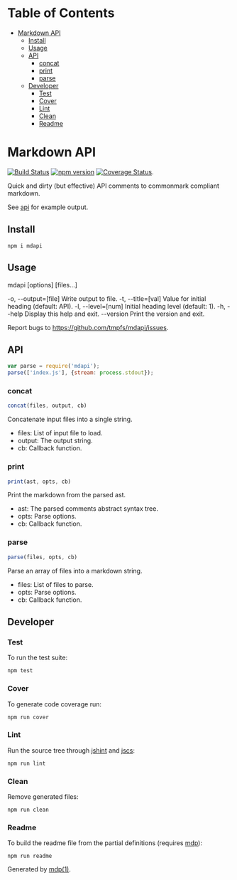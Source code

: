 Table of Contents
=================

* [Markdown API](#markdown-api)
  * [Install](#install)
  * [Usage](#usage)
  * [API](#api)
    * [concat](#concat)
    * [print](#print)
    * [parse](#parse)
  * [Developer](#developer)
    * [Test](#test)
    * [Cover](#cover)
    * [Lint](#lint)
    * [Clean](#clean)
    * [Readme](#readme)

Markdown API
============

[<img src="https://travis-ci.org/tmpfs/mdapi.svg?v=2" alt="Build Status">](https://travis-ci.org/tmpfs/mdapi)
[<img src="http://img.shields.io/npm/v/mdapi.svg?v=2" alt="npm version">](https://npmjs.org/package/mdapi)
[<img src="https://coveralls.io/repos/tmpfs/mdapi/badge.svg?branch=master&service=github&v=2" alt="Coverage Status">](https://coveralls.io/github/tmpfs/mdapi?branch=master).

Quick and dirty (but effective) API comments to commonmark compliant markdown.

See [api](#api) for example output.

## Install

```
npm i mdapi
```

## Usage

mdapi [options] [files...]

  -o, --output=[file]  Write output to file.
  -t, --title=[val]    Value for initial heading (default: API).
  -l, --level=[num]    Initial heading level (default: 1).
  -h, --help           Display this help and exit.
  --version            Print the version and exit.

Report bugs to https://github.com/tmpfs/mdapi/issues.

## API

```javascript
var parse = require('mdapi');
parse(['index.js'], {stream: process.stdout});
```

### concat

```javascript
concat(files, output, cb)
```

Concatenate input files into a single string.

* files: List of input file to load.
* output: The output string.
* cb: Callback function.

### print

```javascript
print(ast, opts, cb)
```

Print the markdown from the parsed ast.

* ast: The parsed comments abstract syntax tree.
* opts: Parse options.
* cb: Callback function.

### parse

```javascript
parse(files, opts, cb)
```

Parse an array of files into a markdown string.

* files: List of files to parse.
* opts: Parse options.
* cb: Callback function.

## Developer

### Test

To run the test suite:

```
npm test
```

### Cover

To generate code coverage run:

```
npm run cover
```

### Lint

Run the source tree through [jshint](http://jshint.com) and [jscs](http://jscs.info):

```
npm run lint
```

### Clean

Remove generated files:

```
npm run clean
```

### Readme

To build the readme file from the partial definitions (requires [mdp](https://github.com/tmpfs/mdp)):

```
npm run readme
```

Generated by [mdp(1)](https://github.com/tmpfs/mdp).

[jshint]: http://jshint.com
[jscs]: http://jscs.info
[mdp]: https://github.com/tmpfs/mdp

